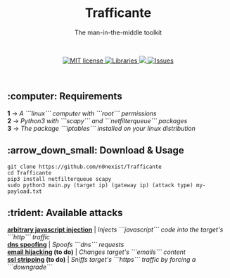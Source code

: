 <!-- <img align="center" src=""> -->

<h1 align="center">Trafficante</h1>

<p align="center">The man-in-the-middle toolkit</p><br>

<p align="center">
    <a href="https://github.com/n0nexist/Trafficante/blob/main/LICENSE.md">
      <img alt="MIT license" src="https://img.shields.io/badge/license-MIT-red?style=flat&logo=github" />
    </a>
    <a href="https://www.google.com/search?q=scapy+netfilterqueue">
      <img alt="Libraries" src="https://img.shields.io/badge/scapy-netfilterqueue-informational?style=flat&logo=python" />
    </a>
    <a href="https://github.com/n0nexist">
      <img src="https://img.shields.io/badge/python-pentesting-inactive?style=flat" />
    </a>
    <a href="https://github.com/n0nexist/Trafficante/issues">
      <img alt="Issues" src="https://img.shields.io/github/issues/n0nexist/Trafficante?color=0088ff" />
    </a>
</p>

<br>

<h2>:computer: Requirements</h2>
<b>1</b> -> <i>A ```linux``` computer with ```root``` permissions</i><br>
<b>2</b> -> <i>Python3 with ```scapy``` and ```netfilterqueue``` packages</i><br>
<b>3</b> -> <i>The package ```iptables``` installed on your linux distribution</i><br>

<h2>:arrow_down_small: Download & Usage</h2>

```
git clone https://github.com/n0nexist/Trafficante
cd Trafficante
pip3 install netfilterqueue scapy
sudo python3 main.py (target ip) (gateway ip) (attack type) my-payload.txt
```

<h2>:trident: Available attacks</h2>
<b><a href="https://github.com/n0nexist/Trafficante/blob/main/wiki/js-injection.md">arbitrary javascript injection</a></b> | <i>Injects ```javascript``` code into the target's ```http``` traffic</i><br>
<b><a href="https://github.com/n0nexist/Trafficante/blob/main/wiki/dns-spoofing.md">dns spoofing</a></b> | <i>Spoofs ```dns``` requests</i><br>
<b><a href="https://github.com/n0nexist/Trafficante/blob/main/wiki/email-hijacking.md">email hijacking</a> (to do)</b> | <i>Changes target's ```emails``` content</i><br>
<b><a href="https://github.com/n0nexist/Trafficante/blob/main/wiki/ssl-stripping.md">ssl stripping</a> (to do)</b> | <i>Sniffs target's ```https``` traffic by forcing a ```downgrade```</i><br>
